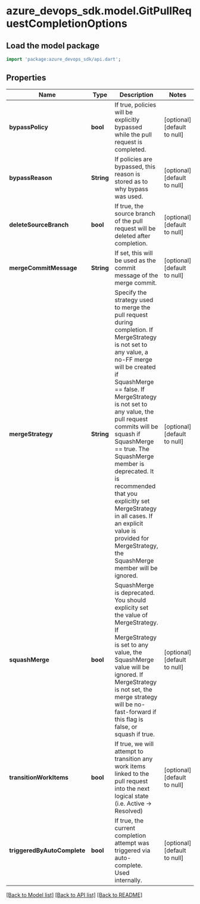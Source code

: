 # azure_devops_sdk.model.GitPullRequestCompletionOptions

## Load the model package
```dart
import 'package:azure_devops_sdk/api.dart';
```

## Properties
Name | Type | Description | Notes
------------ | ------------- | ------------- | -------------
**bypassPolicy** | **bool** | If true, policies will be explicitly bypassed while the pull request is completed. | [optional] [default to null]
**bypassReason** | **String** | If policies are bypassed, this reason is stored as to why bypass was used. | [optional] [default to null]
**deleteSourceBranch** | **bool** | If true, the source branch of the pull request will be deleted after completion. | [optional] [default to null]
**mergeCommitMessage** | **String** | If set, this will be used as the commit message of the merge commit. | [optional] [default to null]
**mergeStrategy** | **String** | Specify the strategy used to merge the pull request during completion. If MergeStrategy is not set to any value, a no-FF merge will be created if SquashMerge &#x3D;&#x3D; false. If MergeStrategy is not set to any value, the pull request commits will be squash if SquashMerge &#x3D;&#x3D; true. The SquashMerge member is deprecated. It is recommended that you explicitly set MergeStrategy in all cases. If an explicit value is provided for MergeStrategy, the SquashMerge member will be ignored. | [optional] [default to null]
**squashMerge** | **bool** | SquashMerge is deprecated. You should explicity set the value of MergeStrategy. If MergeStrategy is set to any value, the SquashMerge value will be ignored. If MergeStrategy is not set, the merge strategy will be no-fast-forward if this flag is false, or squash if true. | [optional] [default to null]
**transitionWorkItems** | **bool** | If true, we will attempt to transition any work items linked to the pull request into the next logical state (i.e. Active -&gt; Resolved) | [optional] [default to null]
**triggeredByAutoComplete** | **bool** | If true, the current completion attempt was triggered via auto-complete. Used internally. | [optional] [default to null]

[[Back to Model list]](../README.md#documentation-for-models) [[Back to API list]](../README.md#documentation-for-api-endpoints) [[Back to README]](../README.md)


